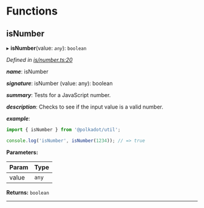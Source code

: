 

# Functions

<a id="isnumber"></a>

##  isNumber

▸ **isNumber**(value: *`any`*): `boolean`

*Defined in [is/number.ts:20](https://github.com/polkadot-js/common/blob/1fb1f9d/packages/util/src/is/number.ts#L20)*

*__name__*: isNumber

*__signature__*: isNumber (value: any): boolean

*__summary__*: Tests for a JavaScript number.

*__description__*: Checks to see if the input value is a valid number.

*__example__*:   
```javascript
import { isNumber } from '@polkadot/util';

console.log('isNumber', isNumber(1234)); // => true
```

**Parameters:**

| Param | Type |
| ------ | ------ |
| value | `any` |

**Returns:** `boolean`

___

